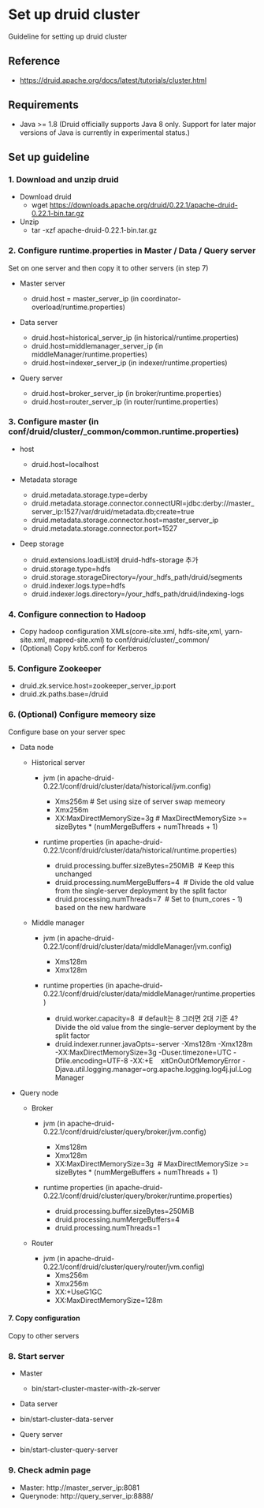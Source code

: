 # Set up druid cluster
Guideline for setting up druid cluster

## Reference
 - https://druid.apache.org/docs/latest/tutorials/cluster.html

## Requirements
 - Java >= 1.8 
(Druid officially supports Java 8 only. Support for later major versions of Java is currently in experimental status.)

## Set up guideline
### 1. Download and unzip druid 
 - Download druid
   - wget https://downloads.apache.org/druid/0.22.1/apache-druid-0.22.1-bin.tar.gz
 - Unzip
   - tar -xzf apache-druid-0.22.1-bin.tar.gz
  
### 2. Configure runtime.properties in Master / Data / Query server
Set on one server and then copy it to other servers (in step 7)

 - Master server 
   - druid.host = master_server_ip (in coordinator-overload/runtime.properties)


 - Data server
   - druid.host=historical_server_ip (in historical/runtime.properties)
   - druid.host=middlemanager_server_ip (in middleManager/runtime.properties)
   - druid.host=indexer_server_ip (in indexer/runtime.properties)


 - Query server
   - druid.host=broker_server_ip (in broker/runtime.properties)
   - druid.host=router_server_ip (in router/runtime.properties)


### 3. Configure master (in conf/druid/cluster/_common/common.runtime.properties)
 - host 
   - druid.host=localhost

 - Metadata storage 
   - druid.metadata.storage.type=derby
   - druid.metadata.storage.connector.connectURI=jdbc:derby://master_server_ip:1527/var/druid/metadata.db;create=true
   - druid.metadata.storage.connector.host=master_server_ip
   - druid.metadata.storage.connector.port=1527


 - Deep storage 
   - druid.extensions.loadList에 druid-hdfs-storage 추가
   - druid.storage.type=hdfs
   - druid.storage.storageDirectory=/your_hdfs_path/druid/segments
   - druid.indexer.logs.type=hdfs
   - druid.indexer.logs.directory=/your_hdfs_path/druid/indexing-logs


### 4. Configure connection to Hadoop 

 - Copy hadoop configuration XMLs(core-site.xml, hdfs-site,xml, yarn-site.xml, mapred-site.xml) to conf/druid/cluster/_common/
 - (Optional) Copy krb5.conf for Kerberos


### 5. Configure Zookeeper 

 - druid.zk.service.host=zookeeper_server_ip:port
 - druid.zk.paths.base=/druid


### 6. (Optional) Configure memeory size
Configure base on your server spec

 - Data node 
   - Historical server 
     - jvm (in apache-druid-0.22.1/conf/druid/cluster/data/historical/jvm.config)  
       - Xms256m  # Set using size of server swap memeory  
       - Xmx256m 
       - XX:MaxDirectMemorySize=3g  # MaxDirectMemorySize >= sizeBytes * (numMergeBuffers + numThreads + 1)

     - runtime properties (in apache-druid-0.22.1/conf/druid/cluster/data/historical/runtime.properties)
       - druid.processing.buffer.sizeBytes=250MiB  # Keep this unchanged
       - druid.processing.numMergeBuffers=4  # Divide the old value from the single-server deployment by the split factor
       - druid.processing.numThreads=7  # Set to (num_cores - 1) based on the new hardware


   - Middle manager
     - jvm (in apache-druid-0.22.1/conf/druid/cluster/data/middleManager/jvm.config)
       - Xms128m
       - Xmx128m 

     - runtime properties (in apache-druid-0.22.1/conf/druid/cluster/data/middleManager/runtime.properties) 
       - druid.worker.capacity=8  # default는 8 그러면 2대 기준 4? Divide the old value from the single-server deployment by the split factor
       - druid.indexer.runner.javaOpts=-server -Xms128m -Xmx128m -XX:MaxDirectMemorySize=3g -Duser.timezone=UTC -Dfile.encoding=UTF-8 -XX:+E    xitOnOutOfMemoryError -Djava.util.logging.manager=org.apache.logging.log4j.jul.LogManager


 - Query node
   - Broker 
     - jvm (in apache-druid-0.22.1/conf/druid/cluster/query/broker/jvm.config)
       - Xms128m
       - Xmx128m
       - XX:MaxDirectMemorySize=3g  # MaxDirectMemorySize >= sizeBytes * (numMergeBuffers + numThreads + 1)

     - runtime properties (in apache-druid-0.22.1/conf/druid/cluster/query/broker/runtime.properties)
       - druid.processing.buffer.sizeBytes=250MiB
       - druid.processing.numMergeBuffers=4
       - druid.processing.numThreads=1


   - Router 
     - jvm (in apache-druid-0.22.1/conf/druid/cluster/query/router/jvm.config)
       - Xms256m
       - Xmx256m
       - XX:+UseG1GC
       - XX:MaxDirectMemorySize=128m


#### 7. Copy configuration
Copy to other servers 


### 8. Start server
 - Master
   - bin/start-cluster-master-with-zk-server

 - Data server 
  - bin/start-cluster-data-server
 
 - Query server
  - bin/start-cluster-query-server



### 9. Check admin page  
 - Master: http://master_server_ip:8081
 - Querynode: http://query_server_ip:8888/




